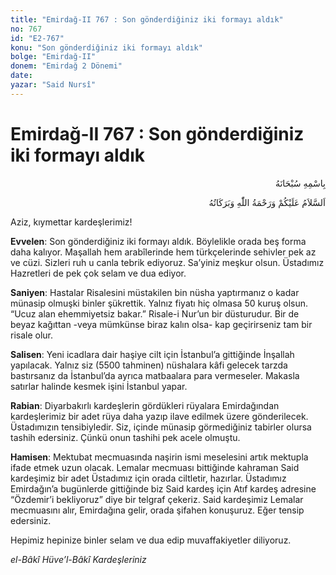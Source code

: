 ```yaml
---
title: "Emirdağ-II 767 : Son gönderdiğiniz iki formayı aldık"
no: 767
id: "E2-767"
konu: "Son gönderdiğiniz iki formayı aldık"
bolge: "Emirdağ-II"
donem: "Emirdağ 2 Dönemi"
date: 
yazar: "Said Nursî"
---
```


# Emirdağ-II 767 : Son gönderdiğiniz iki formayı aldık

<p class="arabic" dir="rtl" title="Meal: “Her türlü noksan sıfatlardan yüce olan Allah’ın adıyla.”">بِاسْمِهِ سُبْحَانَهُ</p>

<p class="arabic" dir="rtl" title="Meal: “Allah’ın selâmı, rahmeti ve bereketleri, üzerinize olsun.”">اَلسَّلاَمُ عَلَيْكُمْ وَرَحْمَةُ اللّٰهِ وَبَرَكَاتُهُ</p>

Aziz, kıymettar kardeşlerimiz!

**Evvelen**: Son gönderdiğiniz iki formayı aldık. Böylelikle orada beş forma daha kalıyor. Maşallah hem arabîlerinde hem türkçelerinde sehivler pek az ve cüzi. Sizleri ruh u canla tebrik ediyoruz. Sa’yiniz meşkur olsun. Üstadımız Hazretleri de pek çok selam ve dua ediyor.

**Saniyen**: Hastalar Risalesini müstakilen bin nüsha yaptırmanız o kadar münasip olmuşki binler şükrettik. Yalnız fiyatı hiç olmasa 50 kuruş olsun. “Ucuz alan ehemmiyetsiz bakar.” Risale-i Nur’un bir düsturudur. Bir de beyaz kağıttan -veya mümkünse biraz kalın olsa- kap geçirirseniz tam bir risale olur.

**Salisen**: Yeni icadlara dair haşiye cilt için İstanbul’a gittiğinde İnşallah yapılacak. Yalnız siz (5500 tahminen) nüshalara kâfi gelecek tarzda bastırsanız da İstanbul’da ayrıca matbaalara para vermeseler. Makasla satırlar halinde kesmek işini İstanbul yapar.

**Rabian**: Diyarbakırlı kardeşlerin gördükleri rüyalara Emirdağından kardeşlerimiz bir adet rüya daha yazıp ilave edilmek üzere gönderilecek. Üstadımızın tensibiyledir. Siz, içinde münasip görmediğiniz tabirler olursa tashih edersiniz. Çünkü onun tashihi pek acele olmuştu.

**Hamisen**: Mektubat mecmuasında naşirin ismi meselesini artık mektupla ifade etmek uzun olacak. Lemalar mecmuası bittiğinde kahraman Said kardeşimiz bir adet Üstadımız için orada ciltletir, hazırlar. Üstadımız Emirdağın’a bugünlerde gittiğinde biz Said kardeş için Atıf kardeş adresine “Özdemir’i bekliyoruz” diye bir telgraf çekeriz. Said kardeşimiz Lemalar mecmuasını alır, Emirdağına gelir, orada şifahen konuşuruz. Eğer tensip edersiniz.

Hepimiz hepinize binler selam ve dua edip muvaffakiyetler diliyoruz.

*el-Bâkî Hüve’l-Bâkî*
*Kardeşleriniz*
